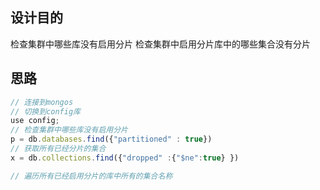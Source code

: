 ## 设计目的
检查集群中哪些库没有启用分片
检查集群中启用分片库中的哪些集合没有分片

## 思路
```javascript
// 连接到mongos
// 切换到config库
use config;
// 检查集群中哪些库没有启用分片
p = db.databases.find({"partitioned" : true})
// 获取所有已经分片的集合
x = db.collections.find({"dropped" :{"$ne":true} })

// 遍历所有已经启用分片的库中所有的集合名称

```